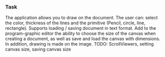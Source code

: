 ### Task
The application allows you to draw on the document. The user can: select the color, thickness of the lines and the primitive (Pencil, circle, line, rectangle). Supports loading / saving document in text format.
Add to the program-graphic editor the ability to choose the size of the canvas when creating a document, as well as save and load the canvas with dimensions. In addition, drawing is made on the image.
TODO: ScrollViewers, setting canvas size, saving canvas size
